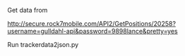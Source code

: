 Get data from 

http://secure.rock7mobile.com/API2/GetPositions/20258?username=gulldahl-api&password=9898lance&pretty=yes



Run trackerdata2json.py


